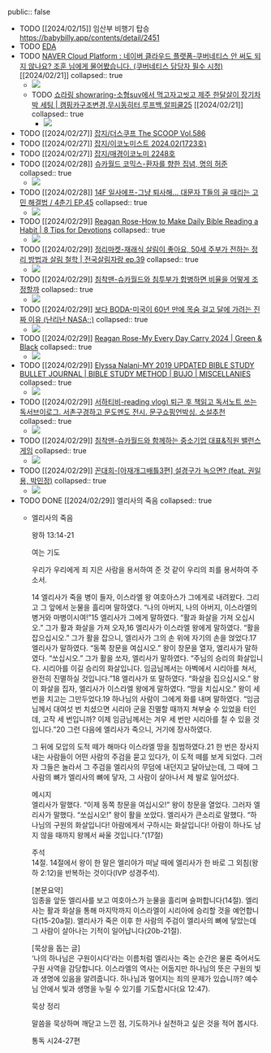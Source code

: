 public:: false

- TODO [[2024/02/15]] 임산부 비행기 탑승 https://babybilly.app/contents/detail/2451
- TODO [EDA](https://aws.amazon.com/ko/what-is/eda/)
- TODO [NAVER Cloud Platform : 네이버 클라우드 플랫폼-쿠버네티스 안 써도 되지 않나요? 조훈 님에게 물어봤습니다. (쿠버네티스 담당자 필수 시청)](https://youtube.com/watch?v=m-EmnMFRgeQ&si=iT6iBPZAPr0oVA6B) [[2024/02/21]]
  collapsed:: true
	- ![](https://i.ytimg.com/vi/m-EmnMFRgeQ/hqdefault.jpg)
	- TODO [쇼라링 showraring-소형suv에서 먹고자고씻고 제주 한달살이 장기차박 세팅 | 캠핑카구조변경,무시동히터,루프백,알피쿨25](https://youtube.com/watch?v=tVacpdkCzNQ&si=ju2_aTeLAP8nOnc4) [[2024/02/21]] 
	  collapsed:: true
		- ![](https://i.ytimg.com/vi/tVacpdkCzNQ/hqdefault.jpg)
- TODO [[2024/02/27]] [잡지/더스쿠프 The SCOOP Vol.586](https://millie.page.link/?ibi=kr.co.millie.MillieShelf&efr=1&link=https://link.millie.co.kr/v3/bookDetail/179642300%3Furl%3Dhttps://www.millie.co.kr/v3/bookDetail/179642300)
- TODO [[2024/02/27]] [잡지/이코노미스트 2024.02(1723호)](https://millie.page.link/?ibi=kr.co.millie.MillieShelf&efr=1&link=https://link.millie.co.kr/v3/bookDetail/179641907%3Furl%3Dhttps://www.millie.co.kr/v3/bookDetail/179641907)
- TODO [[2024/02/27]] [잡지/매경이코노미 2248호](https://millie.page.link/?ibi=kr.co.millie.MillieShelf&efr=1&link=https://link.millie.co.kr/v3/bookDetail/179641999%3Furl%3Dhttps://www.millie.co.kr/v3/bookDetail/179641999)
- TODO [[2024/02/28]] [슈카월드 코믹스-환자를 향한 집념, 명의 허준](https://youtube.com/watch?v=6q5f7hLkfDY&si=W_WRtTf8YSkcDqIq) 
  collapsed:: true
	- ![](https://i.ytimg.com/vi/6q5f7hLkfDY/hqdefault.jpg)
- TODO [[2024/02/28]] [14F 일사에프-그냥 퇴사해… 대문자 T들의 골 때리는 고민 해결법 / 4춘기 EP.45](https://youtube.com/watch?v=ZzKex4DXmIM&si=-QlxEHGlopo7nz14) 
  collapsed:: true
	- ![](https://i.ytimg.com/vi/ZzKex4DXmIM/hqdefault.jpg)
- TODO [[2024/02/29]] [Reagan Rose-How to Make Daily Bible Reading a Habit | 8 Tips for Devotions](https://youtube.com/watch?v=GQ-RN9QSAC0&si=_q-A5v4gqGHRUdN2) 
  collapsed:: true
	- ![](https://i.ytimg.com/vi/GQ-RN9QSAC0/hqdefault.jpg)
- TODO [[2024/02/29]] [정리마켓-재래식 살림이 좋아요, 50세 주부가 전하는 정리 방법과 살림 철학 | 전국살림자랑 ep.39](https://youtube.com/watch?v=CVziGDYTz4A&si=vpcilVMIub6uRbww) 
  collapsed:: true
	- ![](https://i.ytimg.com/vi/CVziGDYTz4A/hqdefault.jpg)
- TODO [[2024/02/29]] [침착맨-슈카월드와 침투부가 합병하면 비율을 어떻게 조정할까](https://youtube.com/watch?v=Jx3rHvt5VLg&si=pVKhjtRSMM4_oZUA) 
  collapsed:: true
	- ![](https://i.ytimg.com/vi/Jx3rHvt5VLg/hqdefault.jpg)
- TODO [[2024/02/29]] [보다 BODA-미국이 60년 만에 목숨 걸고 달에 가려는 진짜 이유 (난리난 NASA;;)](https://youtube.com/watch?v=ekHjLi7GQx8&si=oef5SE-DJ__qSk9h) 
  collapsed:: true
	- ![](https://i.ytimg.com/vi/ekHjLi7GQx8/hqdefault.jpg)
- TODO [[2024/02/29]] [Reagan Rose-My Every Day Carry 2024 | Green & Black](https://youtube.com/watch?v=y1Wt5Euet18&si=6rMf7DV7CvIxia1U) 
  collapsed:: true
	- ![](https://i.ytimg.com/vi/y1Wt5Euet18/hqdefault.jpg)
- TODO [[2024/02/29]] [Elyssa Nalani-MY 2019 UPDATED BIBLE STUDY BULLET JOURNAL | BIBLE STUDY METHOD | BUJO | MISCELLANIES](https://youtube.com/watch?v=sowpgdIHQMA&si=wuNuIgBgqZXD028P) 
  collapsed:: true
	- ![](https://i.ytimg.com/vi/sowpgdIHQMA/hqdefault.jpg)
- TODO [[2024/02/29]] [서하티비-reading vlog) 퇴근 후 책읽고 독서노트 쓰는 독서브이로그. 서촌구경하고 문도멘도 전시. 문구쇼핑언박싱. 소설추천](https://youtube.com/watch?v=hMKjwt8nihk&si=Wr04V5va72oMAaV_) 
  collapsed:: true
	- ![](https://i.ytimg.com/vi/hMKjwt8nihk/hqdefault.jpg)
- TODO [[2024/02/29]] [침착맨-슈카월드와 함께하는 중소기업 대표&직원 밸런스게임](https://youtube.com/watch?v=BQHk_Hws0rg&si=nrgyj28ut0apvunO) 
  collapsed:: true
	- ![](https://i.ytimg.com/vi/BQHk_Hws0rg/hqdefault.jpg)
- TODO [[2024/02/29]] [꼰대희-[아재개그배틀3편] 설경구가 녹으면? (feat. 권일용, 박민정)](https://youtube.com/watch?v=iY1sAaLw3LY&si=kS2qJaFZWY7IjeEH) 
  collapsed:: true
	- ![](https://i.ytimg.com/vi/iY1sAaLw3LY/hqdefault.jpg)
- TODO DONE [[2024/02/29]] 엘리사의 죽음
  collapsed:: true
	- 엘리사의 죽음 
	  
	  왕하 13:14-21
	  
	  여는 기도
	  
	  우리가 우리에게 죄 지은 사람을 용서하여 준 것 같이 우리의 죄를 용서하여 주소서.
	  
	  14 엘리사가 죽을 병이 들자, 이스라엘 왕 여호아스가 그에게로 내려왔다. 그리고 그 앞에서 눈물을 흘리며 말하였다. “나의 아버지, 나의 아버지, 이스라엘의 병거와 마병이시여!”15 엘리사가 그에게 말하였다. “활과 화살을 가져 오십시오.” 그가 활과 화살을 가져 오자,16 엘리사가 이스라엘 왕에게 말하였다. “활을 잡으십시오.” 그가 활을 잡으니, 엘리사가 그의 손 위에 자기의 손을 얹었다.17 엘리사가 말하였다. “동쪽 창문을 여십시오.” 왕이 창문을 열자, 엘리사가 말하였다. “쏘십시오.” 그가 활을 쏘자, 엘리사가 말하였다. “주님의 승리의 화살입니다. 시리아를 이길 승리의 화살입니다. 임금님께서는 아벡에서 시리아를 쳐서, 완전히 진멸하실 것입니다.”18 엘리사가 또 말하였다. “화살을 집으십시오.” 왕이 화살을 집자, 엘리사가 이스라엘 왕에게 말하였다. “땅을 치십시오.” 왕이 세 번을 치고는 그만두었다.19 하나님의 사람이 그에게 화를 내며 말하였다. “임금님께서 대여섯 번 치셨으면 시리아 군을 진멸할 때까지 쳐부술 수 있었을 터인데, 고작 세 번입니까? 이제 임금님께서는 겨우 세 번만 시리아를 칠 수 있을 것입니다.”20 그런 다음에 엘리사가 죽으니, 거기에 장사하였다.  
	  
	  
	  그 뒤에 모압의 도적 떼가 해마다 이스라엘 땅을 침범하였다.21 한 번은 장사지내는 사람들이 어떤 사람의 주검을 묻고 있다가, 이 도적 떼를 보게 되었다. 그러자 그들은 놀라서 그 주검을 엘리사의 무덤에 내던지고 달아났는데, 그 때에 그 사람의 뼈가 엘리사의 뼈에 닿자, 그 사람이 살아나서 제 발로 일어섰다.  
	  
	  메시지   
	  엘리사가 말했다. “이제 동쪽 창문을 여십시오!” 왕이 창문을 열었다. 그러자 엘리사가 말했다. “쏘십시오!” 왕이 활을 쏘았다. 엘리사가 큰소리로 말했다. “하나님의 구원의 화살입니다! 아람에게서 구하시는 화살입니다! 아람이 하나도 남지 않을 때까지 왕께서 싸울 것입니다.”(17절)   
	  
	  주석  
	  14절. 14절에서 왕이 한 말은 엘리야가 떠날 때에 엘리사가 한 바로 그 외침(왕하 2:12)을 반복하는 것이다(IVP 성경주석).
	  
	  [본문요약]  
	  임종을 앞둔 엘리사를 보고 여호아스가 눈물을 흘리며 슬퍼합니다(14절). 엘리사는 활과 화살을 통해 마지막까지 이스라엘이 시리아에 승리할 것을 예언합니다(15-20a절). 엘리사가 죽은 이후 한 사람의 주검이 엘리사의 뼈에 닿았는데 그 사람이 살아나는 기적이 일어납니다(20b-21절).
	  
	  [묵상을 돕는 글]  
	  ‘나의 하나님은 구원이시다’라는 이름처럼 엘리사는 죽는 순간은 물론 죽어서도 구원 사역을 감당합니다. 이스라엘의 역사는 어둡지만 하나님의 뜻은 구원의 빛과 생명에 있음을 알려줍니다. 하나님과 멀어지는 죄의 문제가 있습니까? 예수님 안에서 빛과 생명을 누릴 수 있기를 기도합시다(요 12:47).
	  
	  묵상 정리
	  
	  말씀을 묵상하며 깨닫고 느낀 점, 기도하거나 실천하고 싶은 것을 적어 봅시다.
	  
	  통독 시24-27편